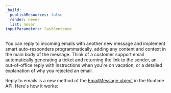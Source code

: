 ```yaml
---
_build:
  publishResources: false
  render: never
  list: never
inputParameters: lastSentence
---
```


You can reply to incoming emails with another new message and implement smart auto-responders programmatically, adding any content and context in the main body of the message. Think of a customer support email automatically generating a ticket and returning the link to the sender, an out-of-office reply with instructions when you're on vacation, or a detailed explanation of why you rejected an email.

Reply to emails is a new method of the [EmailMessage object](/email-routing/email-workers/runtime-api/#emailmessage-definition) in the Runtime API. Here's how it works:
